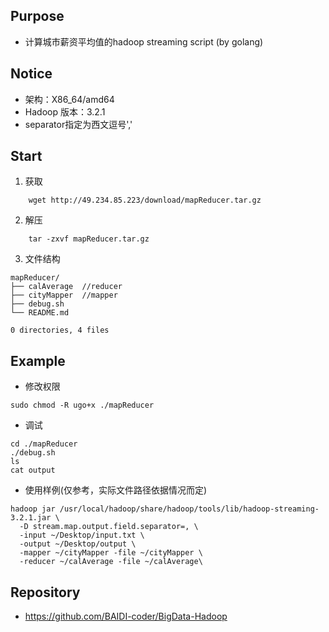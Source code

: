 ## Purpose
- 计算城市薪资平均值的hadoop streaming script (by golang)

## Notice
- 架构：X86_64/amd64
- Hadoop 版本：3.2.1
- separator指定为西文逗号','

## Start
1. 获取
``` shell
	wget http://49.234.85.223/download/mapReducer.tar.gz
```
2. 解压
``` shell
	tar -zxvf mapReducer.tar.gz
```
3. 文件结构
``` shell
mapReducer/
├── calAverage	//reducer
├── cityMapper	//mapper
├── debug.sh
└── README.md

0 directories, 4 files
```
## Example
- 修改权限
``` shell
sudo chmod -R ugo+x ./mapReducer
```
- 调试
``` shell
cd ./mapReducer
./debug.sh
ls
cat output
```
- 使用样例(仅参考，实际文件路径依据情况而定)
``` shell
hadoop jar /usr/local/hadoop/share/hadoop/tools/lib/hadoop-streaming-3.2.1.jar \
  -D stream.map.output.field.separator=, \
  -input ~/Desktop/input.txt \
  -output ~/Desktop/output \
  -mapper ~/cityMapper -file ~/cityMapper \
  -reducer ~/calAverage -file ~/calAverage\
```
## Repository
- https://github.com/BAIDI-coder/BigData-Hadoop
